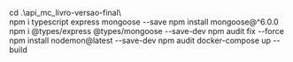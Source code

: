 cd .\api_mc_livro-versao-final\  
npm i typescript express mongoose --save
npm install mongoose@^6.0.0
npm i @types/express @types/mongoose --save-dev
npm audit fix --force
npm install nodemon@latest --save-dev
npm audit
docker-compose up --build
